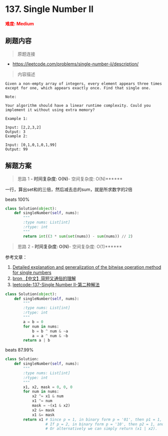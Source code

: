 # 137. Single Number II

**<font color=red>难度: Medium</font>**

## 刷题内容

> 原题连接

* https://leetcode.com/problems/single-number-ii/description/

> 内容描述

```
Given a non-empty array of integers, every element appears three times except for one, which appears exactly once. Find that single one.

Note:

Your algorithm should have a linear runtime complexity. Could you implement it without using extra memory?

Example 1:

Input: [2,2,3,2]
Output: 3
Example 2:

Input: [0,1,0,1,0,1,99]
Output: 99
```

## 解题方案

> 思路 1
******- 时间复杂度: O(N)******- 空间复杂度: O(N)******


一行，算出set和的三倍，然后减去总的sum，就是所求数字的2倍

beats 100%
```python
class Solution(object):
    def singleNumber(self, nums):
        """
        :type nums: List[int]
        :rtype: int
        """
        return int((3 * sum(set(nums)) - sum(nums)) // 2)
```






> 思路 2
******- 时间复杂度: O(N)******- 空间复杂度: O(1)******


参考文章：

1. [Detailed explanation and generalization of the bitwise operation method for single numbers](https://leetcode.com/problems/single-number-ii/discuss/43295/Detailed-explanation-and-generalization-of-the-bitwise-operation-method-for-single-numbers)
2. [bron 【中文】简短又通俗的理解](https://leetcode.com/problems/single-number-ii/discuss/167343/topic)
3. [leetcode-137-Single Number II-第二种解法](https://cloud.tencent.com/developer/article/1131945)

```python
class Solution(object):
    def singleNumber(self, nums):
        """
        :type nums: List[int]
        :rtype: int
        """
        a = b = 0
        for num in nums:
            b = b ^ num & ~a
            a = a ^ num & ~b
        return a | b
```

beats 87.99%

```python
class Solution:
    def singleNumber(self, nums):
        """
        :type nums: List[int]
        :rtype: int
        """
        x1, x2, mask = 0, 0, 0
        for num in nums:
            x2 ^= x1 & num
            x1 ^= num
            mask = ~(x1 & x2)
            x2 &= mask
            x1 &= mask
        return x1 # Since p = 1, in binary form p = '01', then p1 = 1, so we should return x1. 
                  # If p = 2, in binary form p = '10', then p2 = 1, and we should return x2.
                  # Or alternatively we can simply return (x1 | x2).
```









